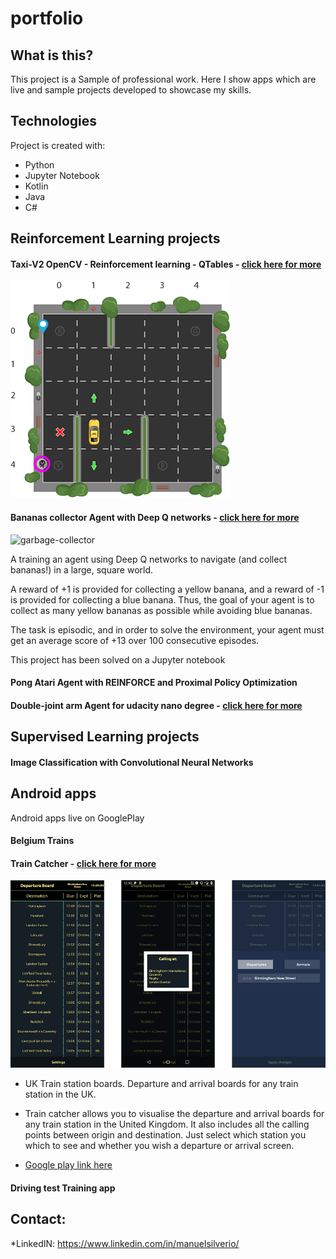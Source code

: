 # portfolio

## What is this?
This project is a Sample of professional work. Here I show apps which are live and sample projects developed to showcase my skills.

## Technologies
Project is created with:
* Python
* Jupyter Notebook
* Kotlin
* Java
* C#

## Reinforcement Learning projects

#### Taxi-V2 OpenCV - Reinforcement learning - QTables - [click here for more]()
![taxi_example](./samples_images/RL_TAXI.png)

#### Bananas collector Agent with Deep Q networks - [click here for more](https://github.com/manuelsilverio/udacity_project_navigation)
![garbage-collector](https://github.com/manuelsilverio/udacity_project_navigation/blob/main/images/banana-collector.gif)

A training an agent using Deep Q networks to navigate (and collect bananas!) in a large, square world.

A reward of +1 is provided for collecting a yellow banana, and a reward of -1 is provided for collecting a blue banana.  Thus, the goal of your agent is to collect as many yellow bananas as possible while avoiding blue bananas.  

The task is episodic, and in order to solve the environment, your agent must get an average score of +13 over 100 consecutive episodes.

This project has been solved on a Jupyter notebook 

#### Pong Atari Agent with REINFORCE and Proximal Policy Optimization


#### Double-joint arm Agent for udacity nano degree - [click here for more]()



## Supervised Learning projects

#### Image Classification with Convolutional Neural Networks


## Android apps
	
Android apps live on GooglePlay
#### Belgium Trains

#### Train Catcher - [click here for more](https://github.com/manuelsilverio/train-catcher)

![train_catcher_image](https://github.com/manuelsilverio/train-catcher/blob/main/screenshots/screenshot_01_.png)

* UK Train station boards. Departure and arrival boards for any train station in the UK.

* Train catcher allows you to visualise the departure and arrival boards for any train station in the United Kingdom. It also includes all the calling points between origin and destination. Just select which station you which to see and whether you wish a departure or arrival screen.

* [Google play link here](https://play.google.com/store/apps/details?id=com.uk.traincatcher)

#### Driving test Training app

## Contact:

*LinkedIN: https://www.linkedin.com/in/manuelsilverio/

